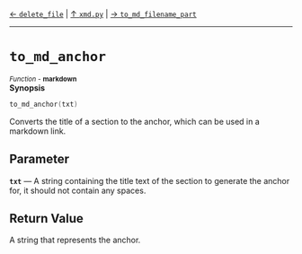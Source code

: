 [&#8592; `delete_file`](xmd.py--delete_file.md) | [&#8593; `xmd.py`](xmd.py.md) | [&#8594; `to_md_filename_part`](xmd.py--to_md_filename_part.md)
***

# `to_md_anchor`
<small>*Function* - **markdown**</small>  
**Synopsis**

```cpp
to_md_anchor(txt)
```

Converts the title of a section to the anchor, which can be used in a markdown link.


## Parameter
**`txt`** &#8213; A string containing the title text of the section to generate the anchor for, it should not contain any spaces.  
## Return Value

A string that represents the anchor.


